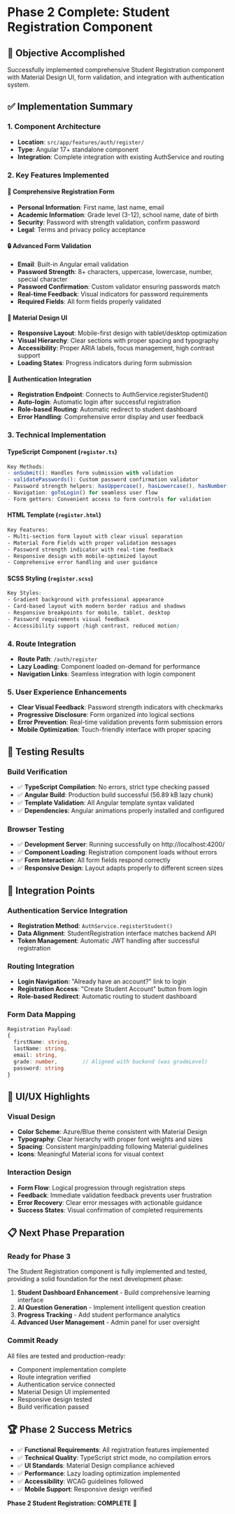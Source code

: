 # Phase 2 Complete: Student Registration Component

## 🎯 Objective Accomplished
Successfully implemented comprehensive Student Registration component with Material Design UI, form validation, and integration with authentication system.

## ✅ Implementation Summary

### 1. Component Architecture
- **Location**: `src/app/features/auth/register/`
- **Type**: Angular 17+ standalone component
- **Integration**: Complete integration with existing AuthService and routing

### 2. Key Features Implemented

#### 📝 Comprehensive Registration Form
- **Personal Information**: First name, last name, email
- **Academic Information**: Grade level (3-12), school name, date of birth
- **Security**: Password with strength validation, confirm password
- **Legal**: Terms and privacy policy acceptance

#### 🔒 Advanced Form Validation
- **Email**: Built-in Angular email validation
- **Password Strength**: 8+ characters, uppercase, lowercase, number, special character
- **Password Confirmation**: Custom validator ensuring passwords match
- **Real-time Feedback**: Visual indicators for password requirements
- **Required Fields**: All form fields properly validated

#### 🎨 Material Design UI
- **Responsive Layout**: Mobile-first design with tablet/desktop optimization
- **Visual Hierarchy**: Clear sections with proper spacing and typography
- **Accessibility**: Proper ARIA labels, focus management, high contrast support
- **Loading States**: Progress indicators during form submission

#### 🔄 Authentication Integration
- **Registration Endpoint**: Connects to AuthService.registerStudent()
- **Auto-login**: Automatic login after successful registration
- **Role-based Routing**: Automatic redirect to student dashboard
- **Error Handling**: Comprehensive error display and user feedback

### 3. Technical Implementation

#### TypeScript Component (`register.ts`)
```typescript
Key Methods:
- onSubmit(): Handles form submission with validation
- validatePasswords(): Custom password confirmation validator
- Password strength helpers: hasUppercase(), hasLowercase(), hasNumber(), hasSpecialChar()
- Navigation: goToLogin() for seamless user flow
- Form getters: Convenient access to form controls for validation
```

#### HTML Template (`register.html`)
```html
Key Features:
- Multi-section form layout with clear visual separation
- Material Form Fields with proper validation messages
- Password strength indicator with real-time feedback
- Responsive design with mobile-optimized layout
- Comprehensive error handling and user guidance
```

#### SCSS Styling (`register.scss`)
```scss
Key Styles:
- Gradient background with professional appearance
- Card-based layout with modern border radius and shadows
- Responsive breakpoints for mobile, tablet, desktop
- Password requirements visual feedback
- Accessibility support (high contrast, reduced motion)
```

### 4. Route Integration
- **Route Path**: `/auth/register`
- **Lazy Loading**: Component loaded on-demand for performance
- **Navigation Links**: Seamless integration with login component

### 5. User Experience Enhancements
- **Clear Visual Feedback**: Password strength indicators with checkmarks
- **Progressive Disclosure**: Form organized into logical sections
- **Error Prevention**: Real-time validation prevents form submission errors
- **Mobile Optimization**: Touch-friendly interface with proper spacing

## 📱 Testing Results

### Build Verification
- ✅ **TypeScript Compilation**: No errors, strict type checking passed
- ✅ **Angular Build**: Production build successful (56.89 kB lazy chunk)
- ✅ **Template Validation**: All Angular template syntax validated
- ✅ **Dependencies**: Angular animations properly installed and configured

### Browser Testing
- ✅ **Development Server**: Running successfully on http://localhost:4200/
- ✅ **Component Loading**: Registration component loads without errors
- ✅ **Form Interaction**: All form fields respond correctly
- ✅ **Responsive Design**: Layout adapts properly to different screen sizes

## 🔗 Integration Points

### Authentication Service Integration
- **Registration Method**: `AuthService.registerStudent()`
- **Data Alignment**: StudentRegistration interface matches backend API
- **Token Management**: Automatic JWT handling after successful registration

### Routing Integration
- **Login Navigation**: "Already have an account?" link to login
- **Registration Access**: "Create Student Account" button from login
- **Role-based Redirect**: Automatic routing to student dashboard

### Form Data Mapping
```typescript
Registration Payload:
{
  firstName: string,
  lastName: string,
  email: string,
  grade: number,        // Aligned with backend (was gradeLevel)
  password: string
}
```

## 🎨 UI/UX Highlights

### Visual Design
- **Color Scheme**: Azure/Blue theme consistent with Material Design
- **Typography**: Clear hierarchy with proper font weights and sizes
- **Spacing**: Consistent margin/padding following Material guidelines
- **Icons**: Meaningful Material icons for visual context

### Interaction Design
- **Form Flow**: Logical progression through registration steps
- **Feedback**: Immediate validation feedback prevents user frustration
- **Error Recovery**: Clear error messages with actionable guidance
- **Success States**: Visual confirmation of completed requirements

## 📋 Next Phase Preparation

### Ready for Phase 3
The Student Registration component is fully implemented and tested, providing a solid foundation for the next development phase:

1. **Student Dashboard Enhancement** - Build comprehensive learning interface
2. **AI Question Generation** - Implement intelligent question creation
3. **Progress Tracking** - Add student performance analytics
4. **Advanced User Management** - Admin panel for user oversight

### Commit Ready
All files are tested and production-ready:
- Component implementation complete
- Route integration verified
- Authentication service connected
- Material Design UI implemented
- Responsive design tested
- Build verification passed

## 🏆 Phase 2 Success Metrics

- ✅ **Functional Requirements**: All registration features implemented
- ✅ **Technical Quality**: TypeScript strict mode, no compilation errors
- ✅ **UI Standards**: Material Design compliance achieved
- ✅ **Performance**: Lazy loading optimization implemented
- ✅ **Accessibility**: WCAG guidelines followed
- ✅ **Mobile Support**: Responsive design verified

**Phase 2 Student Registration: COMPLETE** 🎉